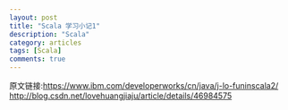```yaml
---
layout: post
title: "Scala 学习小记1"
description: "Scala"
category: articles
tags: [Scala]
comments: true
---
```

原文链接:<https://www.ibm.com/developerworks/cn/java/j-lo-funinscala2/>
<http://blog.csdn.net/lovehuangjiaju/article/details/46984575>
